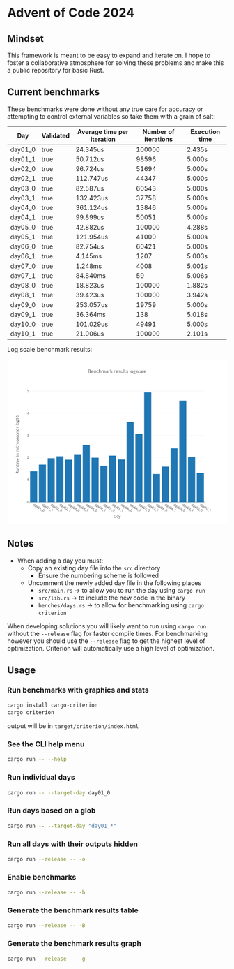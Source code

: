 # Advent of Code 2024

## Mindset

This framework is meant to be easy to expand and iterate on. I hope to foster a collaborative atmosphere for solving these problems and make this a public repository for basic Rust.

## Current benchmarks

These benchmarks were done without any true care for accuracy or attempting to control external variables so take them with a grain of salt:

|   Day   | Validated | Average time per iteration | Number of iterations | Execution time |
| ------- | --------- | -------------------------- | -------------------- | -------------- |
| day01_0 |      true |                   24.345us |               100000 |         2.435s |
| day01_1 |      true |                   50.712us |                98596 |         5.000s |
| day02_0 |      true |                   96.724us |                51694 |         5.000s |
| day02_1 |      true |                  112.747us |                44347 |         5.000s |
| day03_0 |      true |                   82.587us |                60543 |         5.000s |
| day03_1 |      true |                  132.423us |                37758 |         5.000s |
| day04_0 |      true |                  361.124us |                13846 |         5.000s |
| day04_1 |      true |                   99.899us |                50051 |         5.000s |
| day05_0 |      true |                   42.882us |               100000 |         4.288s |
| day05_1 |      true |                  121.954us |                41000 |         5.000s |
| day06_0 |      true |                   82.754us |                60421 |         5.000s |
| day06_1 |      true |                    4.145ms |                 1207 |         5.003s |
| day07_0 |      true |                    1.248ms |                 4008 |         5.001s |
| day07_1 |      true |                   84.840ms |                   59 |         5.006s |
| day08_0 |      true |                   18.823us |               100000 |         1.882s |
| day08_1 |      true |                   39.423us |               100000 |         3.942s |
| day09_0 |      true |                  253.057us |                19759 |         5.000s |
| day09_1 |      true |                   36.364ms |                  138 |         5.018s |
| day10_0 |      true |                  101.029us |                49491 |         5.000s |
| day10_1 |      true |                   21.006us |               100000 |         2.101s |

Log scale benchmark results:

![](./media/benchmark-graph.png)

## Notes

- When adding a day you must:
  - Copy an existing day file into the `src` directory
    - Ensure the numbering scheme is followed
  - Uncomment the newly added day file in the following places
    - `src/main.rs` -> to allow you to run the day using `cargo run`
    - `src/lib.rs` -> to include the new code in the binary
    - `benches/days.rs` -> to allow for benchmarking using `cargo criterion`

When developing solutions you will likely want to run using `cargo run` without the `--release` flag for faster compile times. For benchmarking however you should use the `--release` flag to get the highest level of optimization. Criterion will automatically use a high level of optimization.

## Usage
### Run benchmarks with graphics and stats
``` bash
cargo install cargo-criterion
cargo criterion
```
output will be in `target/criterion/index.html`

### See the CLI help menu
``` bash
cargo run -- --help
```

### Run individual days
``` bash
cargo run -- --target-day day01_0
```

### Run days based on a glob
``` bash
cargo run -- --target-day "day01_*"
```

### Run all days with their outputs hidden
``` bash
cargo run --release -- -o
```

### Enable benchmarks
``` bash
cargo run --release -- -b
```

### Generate the benchmark results table
``` bash
cargo run --release -- -B
```

### Generate the benchmark results graph
``` bash
cargo run --release -- -g
```
